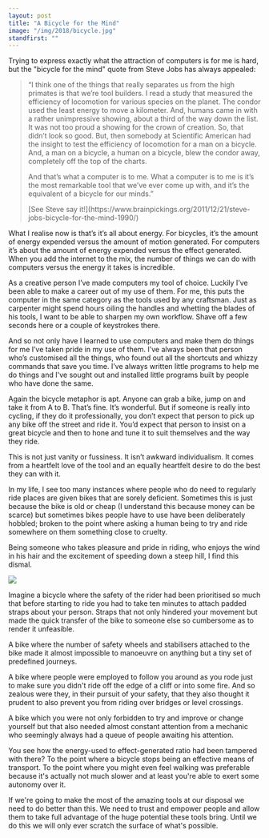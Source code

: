 ```yaml
---
layout: post
title: "A Bicycle for the Mind"
image: "/img/2018/bicycle.jpg"
standfirst: ""
---
```


Trying to express exactly what the attraction of computers is for me is hard, but the "bicycle for the mind" quote from Steve Jobs has always appealed:

<blockquote class="small">
<p>&ldquo;I think one of the things that really separates us from the high primates is that we’re tool builders. I read a study that measured the efficiency of locomotion for various species on the planet. The condor used the least energy to move a kilometer. And, humans came in with a rather unimpressive showing, about a third of the way down the list. It was not too proud a showing for the crown of creation. So, that didn’t look so good. But, then somebody at Scientific American had the insight to test the efficiency of locomotion for a man on a bicycle. And, a man on a bicycle, a human on a bicycle, blew the condor away, completely off the top of the charts.</p>
<p>And that’s what a computer is to me. What a computer is to me is it’s the most remarkable tool that we’ve ever come up with, and it’s the equivalent of a bicycle for our minds.&rdquo;</p>
<p style="margin-bottom:0">[See Steve say it!](https://www.brainpickings.org/2011/12/21/steve-jobs-bicycle-for-the-mind-1990/)</p>
</blockquote>

What I realise now is that’s it’s all about energy. For bicycles, it’s the amount of energy expended versus the amount of motion generated. For computers it’s about the amount of energy expended versus the effect generated. When you add the internet to the mix, the number of things we can do with computers versus the energy it takes is incredible.

As a creative person I’ve made computers my tool of choice. Luckily I’ve been able to make a career out of my use of them. For me, this puts the computer in the same category as the tools used by any craftsman. Just as carpenter might spend hours oiling the handles and whetting the blades of his tools, I want to be able to sharpen my own workflow. Shave off a few seconds here or a couple of keystrokes there.

And so not only have I learned to use computers and make them do things for me I’ve taken pride in my use of them. I’ve always been that person who’s customised all the things, who found out all the shortcuts and whizzy commands that save you time. I’ve always written little programs to help me do things and I've sought out and installed little programs built by people who have done the same.

Again the bicycle metaphor is apt. Anyone can grab a bike, jump on and take it from A to B. That’s fine. It’s wonderful. But if someone is really into cycling, if they do it professionally, you don’t expect that person to pick up any bike off the street and ride it. You’d expect that person to insist on a great bicycle and then to hone and tune it to suit themselves and the way they ride.

This is not just vanity or fussiness. It isn’t awkward individualism. It comes from a heartfelt love of the tool and an equally heartfelt desire to do the best they can with it.

In my life, I see too many instances where people who do need to regularly ride places are given bikes that are sorely deficient. Sometimes this is just because the bike is old or cheap (I understand this because money can be scarce) but sometimes bikes people have to use have been deliberately hobbled; broken to the point where asking a human being to try and ride somewhere on them something close to cruelty.

<p class="emphasis">Being someone who takes pleasure and pride in riding, who enjoys the wind in his hair and the excitement of speeding down a steep hill, I find this dismal.</p>

<img class="img-full" src="{{ page.image }}" />

Imagine a bicycle where the safety of the rider had been prioritised so much that before starting to ride you had to take ten minutes to attach padded straps about your person. Straps that not only hindered your movement but made the quick transfer of the bike to someone else so cumbersome as to render it unfeasible.

A bike where the number of safety wheels and stabilisers attached to the bike made it almost impossible to manoeuvre on anything but a tiny set of predefined journeys.

A bike where people were employed to follow you around as you rode just to make sure you didn't ride off the edge of a cliff or into some fire. And so zealous were they, in their pursuit of your safety, that they also thought it prudent to also prevent you from riding over bridges or level crossings.

A bike which you were not only forbidden to try and improve or change yourself but that also needed almost constant attention from a mechanic who seemingly always had a queue of people awaiting his attention.

You see how the energy-used to effect-generated ratio had been tampered with there? To the point where a bicycle stops being an effective means of transport. To the point where you might even feel walking was preferable because it's actually not much slower and at least you're able to exert some autonomy over it.

If we're going to make the most of the amazing tools at our disposal we need to do better than this. We need to trust and empower people and allow them to take full advantage of the huge potential these tools bring. Until we do this we will only ever scratch the surface of what's possible.
